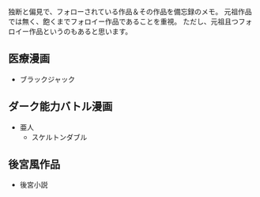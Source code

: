 独断と偏見で、フォローされている作品＆その作品を備忘録のメモ。
元祖作品では無く、飽くまでフォロイー作品であることを重視。
ただし、元祖且つフォロイー作品というのもあると思います。

## 医療漫画

- ブラックジャック

## ダーク能力バトル漫画

- 亜人
  - スケルトンダブル

## 後宮風作品

- 後宮小説